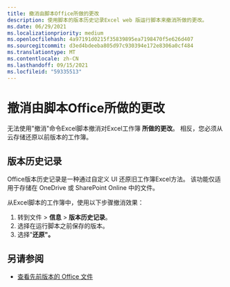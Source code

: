 ```yaml
---
title: 撤消由脚本Office所做的更改
description: 使用脚本的版本历史记录Excel web 版运行脚本来撤消所做的更改。
ms.date: 06/29/2021
ms.localizationpriority: medium
ms.openlocfilehash: 4a97191d0215f35839895ea7198470f5e626d407
ms.sourcegitcommit: d3ed4bdeeba805d97c930394e172e8306a0cf484
ms.translationtype: MT
ms.contentlocale: zh-CN
ms.lasthandoff: 09/15/2021
ms.locfileid: "59335513"
---
```

# <a name="undo-the-changes-made-by-office-scripts"></a>撤消由脚本Office所做的更改

无法使用"撤消"命令Excel脚本撤消对Excel工作簿 **所做的更改**。 相反，您必须从云存储还原以前版本的工作簿。

## <a name="version-history"></a>版本历史记录

Office版本历史记录是一种通过自定义 UI 还原旧工作簿Excel方法。 该功能仅适用于存储在 OneDrive 或 SharePoint Online 中的文件。

从Excel脚本的工作簿中，使用以下步骤撤消效果：

1. 转到文件  >  **信息**  >  **版本历史记录**。
2. 选择在运行脚本之前保存的版本。
3. 选择"**还原"。**

## <a name="see-also"></a>另请参阅

- [查看先前版本的 Office 文件](https://support.office.com/article/View-previous-versions-of-Office-files-5c1e076f-a9c9-41b8-8ace-f77b9642e2c2#ID0EABBAAA=Web)
